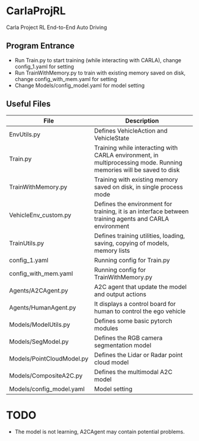 # CarlaProjRL
Carla Project RL End-to-End Auto Driving

## Program Entrance
- Run Train.py to start training (while interacting with CARLA), change config_1.yaml for setting
- Run TrainWithMemory.py to train with existing memory saved on disk, change config_with_mem.yaml for setting
- Change Models/config_model.yaml for model setting

## Useful Files
| File                      | Description                                                                                                        |
|---------------------------|--------------------------------------------------------------------------------------------------------------------|
| EnvUtils.py               | Defines VehicleAction and VehicleState                                                                             |
| Train.py                  | Training while interacting with CARLA environment, in multiprocessing mode. Running memories will be saved to disk |
| TrainWithMemory.py        | Training with existing memory saved on disk, in single process mode                                                |
| VehicleEnv_custom.py      | Defines the environment for training, it is an interface between training agents and CARLA environment             |
| TrainUtils.py             | Defines training utilities, loading, saving, copying of models, memory lists                                       |
| config_1.yaml             | Running config for Train.py                                                                                        |
| config_with_mem.yaml      | Running config for TrainWithMemory.py                                                                              |
| Agents/A2CAgent.py        | A2C agent that update the model and output actions                                                                 |
| Agents/HumanAgent.py      | It displays a control board for human to control the ego vehicle                                                   |
| Models/ModelUtils.py      | Defines some basic pytorch modules                                                                                 |
| Models/SegModel.py        | Defines the RGB camera segmentation model                                                                          |
| Models/PointCloudModel.py | Defines the Lidar or Radar point cloud model                                                                       |
| Models/CompositeA2C.py    | Defines the multimodal A2C model                                                                                   |
| Models/config_model.yaml  | Model setting                                                                                                      |

# TODO
- The model is not learning, A2CAgent may contain potential problems.